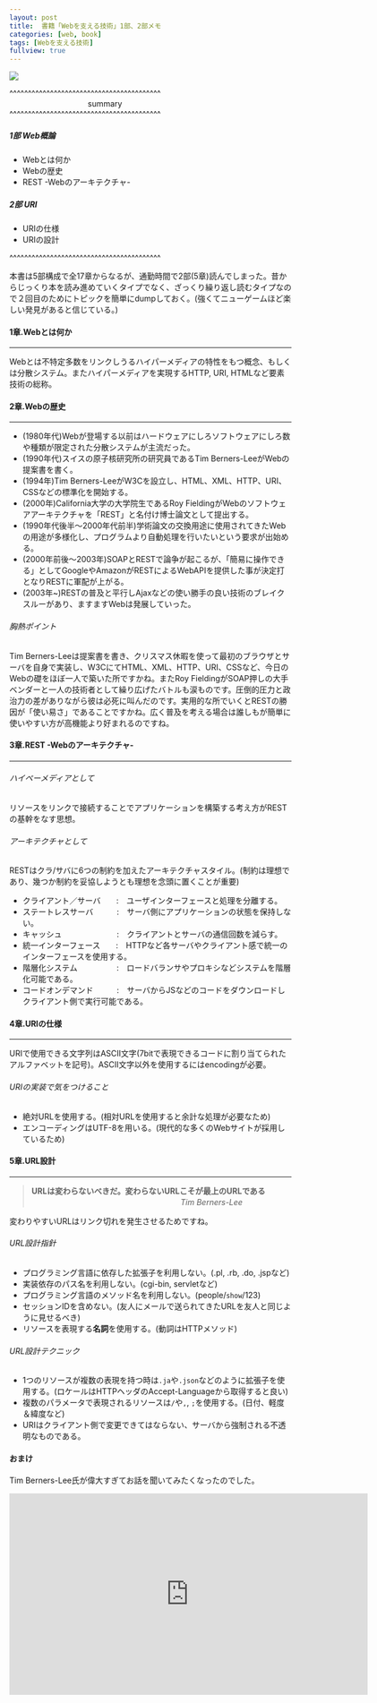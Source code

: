 ```yaml
---
layout: post
title:  書籍「Webを支える技術」1部、2部メモ
categories: [web, book]
tags: [Webを支える技術]
fullview: true
---
```


<a href="http://www.amazon.co.jp/gp/product/4774142042/ref=as_li_qf_sp_asin_il?ie=UTF8&camp=247&creative=1211&creativeASIN=4774142042&linkCode=as2&tag=msmsum-22"><img border="0" src="http://ws-fe.amazon-adsystem.com/widgets/q?_encoding=UTF8&ASIN=4774142042&Format=_SL250_&ID=AsinImage&MarketPlace=JP&ServiceVersion=20070822&WS=1&tag=msmsum-22" ></a><img src="http://ir-jp.amazon-adsystem.com/e/ir?t=msmsum-22&l=as2&o=9&a=4774142042" width="1" height="1" border="0" alt="" style="text-align:left border:none !important; margin:0px !important;" />

^^^^^^^^^^^^^^^^^^^^^^^^^^^^^^^^^^^^^^^^^  
　　　　　　　　　　summary  
^^^^^^^^^^^^^^^^^^^^^^^^^^^^^^^^^^^^^^^^^  

##### 1部 Web概論
 - Webとは何か
 - Webの歴史
 - REST -Webのアーキテクチャ-

##### 2部 URI

 - URIの仕様
 - URIの設計

^^^^^^^^^^^^^^^^^^^^^^^^^^^^^^^^^^^^^^^^^  

本書は5部構成で全17章からなるが、通勤時間で2部(5章)読んでしまった。昔からじっくり本を読み進めていくタイプでなく、ざっくり繰り返し読むタイプなので２回目のためにトピックを簡単にdumpしておく。(強くてニューゲームほど楽しい発見があると信じている。)  

#### 1章.Webとは何か
---

Webとは不特定多数をリンクしうるハイパーメディアの特性をもつ概念、もしくは分散システム。またハイパーメディアを実現するHTTP, URI, HTMLなど要素技術の総称。

#### 2章.Webの歴史
---

 - (1980年代)Webが登場する以前はハードウェアにしろソフトウェアにしろ数や種類が限定された分散システムが主流だった。  
 - (1990年代)スイスの原子核研究所の研究員であるTim Berners-LeeがWebの提案書を書く。  
 - (1994年)Tim Berners-LeeがW3Cを設立し、HTML、XML、HTTP、URI、CSSなどの標準化を開始する。  
 - (2000年)California大学の大学院生であるRoy FieldingがWebのソフトウェアアーキテクチャを「REST」と名付け博士論文として提出する。  
 - (1990年代後半〜2000年代前半)学術論文の交換用途に使用されてきたWebの用途が多様化し、プログラムより自動処理を行いたいという要求が出始める。  
 - (2000年前後〜2003年)SOAPとRESTで論争が起こるが、「簡易に操作できる」としてGoogleやAmazonがRESTによるWebAPIを提供した事が決定打となりRESTに軍配が上がる。  
 - (2003年~)RESTの普及と平行しAjaxなどの使い勝手の良い技術のブレイクスルーがあり、ますますWebは発展していった。  

###### 胸熱ポイント
  Tim Berners-Leeは提案書を書き、クリスマス休暇を使って最初のブラウザとサーバを自身で実装し、W3CにてHTML、XML、HTTP、URI、CSSなど、今日のWebの礎をほぼ一人で築いた所ですかね。またRoy FieldingがSOAP押しの大手ベンダーと一人の技術者として繰り広げたバトルも涙ものです。圧倒的圧力と政治力の差がありながら彼は必死に叫んだのです。実用的な所でいくとRESTの勝因が「使い易さ」であることですかね。広く普及を考える場合は誰しもが簡単に使いやすい方が高機能より好まれるのですね。  

#### 3章.REST -Webのアーキテクチャ-
---

###### ハイペーメディアとして

  リソースをリンクで接続することでアプリケーションを構築する考え方がRESTの基幹をなす思想。  

###### アーキテクチャとして

  RESTはクラ/サバに6つの制約を加えたアーキテクチャスタイル。(制約は理想であり、幾つか制約を妥協しようとも理想を念頭に置くことが重要)  

 - クライアント／サーバ　　:　ユーザインターフェースと処理を分離する。
 - ステートレスサーバ　　　:　サーバ側にアプリケーションの状態を保持しない。
 - キャッシュ　　　　　　　:　クライアントとサーバの通信回数を減らす。
 - 統一インターフェース　　:　HTTPなど各サーバやクライアント感で統一のインターフェースを使用する。
 - 階層化システム　　　　　:　ロードバランサやプロキシなどシステムを階層化可能である。
 - コードオンデマンド　　　:　サーバからJSなどのコードをダウンロードしクライアント側で実行可能である。

#### 4章.URIの仕様
---

 URIで使用できる文字列はASCII文字(7bitで表現できるコードに割り当てられたアルファベットを記号)。ASCII文字以外を使用するにはencodingが必要。  

###### URIの実装で気をつけること

 - 絶対URLを使用する。(相対URLを使用すると余計な処理が必要なため)
 - エンコーディングはUTF-8を用いる。(現代的な多くのWebサイトが採用しているため)

#### 5章.URL設計
---

> **URLは変わらないべきだ。変わらないURLこそが最上のURLである**  
>　　　　　　　　　　　　　　　　　　　<cite>Tim Berners-Lee</cite>  

変わりやすいURLはリンク切れを発生させるためですね。  

###### URL設計指針

 - プログラミング言語に依存した拡張子を利用しない。(.pl, .rb, .do, .jspなど)
 - 実装依存のパス名を利用しない。(cgi-bin, servletなど)
 - プログラミング言語のメソッド名を利用しない。(people/`show`/123)
 - セッションIDを含めない。(友人にメールで送られてきたURLを友人と同じように見せるべき)
 - リソースを表現する**名詞**を使用する。(動詞はHTTPメソッド)

###### URL設計テクニック

 - 1つのリソースが複数の表現を持つ時は`.ja`や`.json`などのように拡張子を使用する。(ロケールはHTTPヘッダのAccept-Languageから取得すると良い)
 - 複数のパラメータで表現されるリソースは`/`や`,`, `;`を使用する。(日付、軽度＆緯度など)
 - URIはクライアント側で変更できてはならない、サーバから強制される不透明なものである。

#### おまけ  

Tim Berners-Lee氏が偉大すぎてお話を聞いてみたくなったのでした。

<iframe src="http://embed.ted.com/talks/lang/ja/tim_berners_lee_the_year_open_data_went_worldwide.html" width="640" height="360" frameborder="0" scrolling="no" webkitAllowFullScreen mozallowfullscreen allowFullScreen style="display:block; margin-left:auto; margin-right: auto;" ></iframe>  






